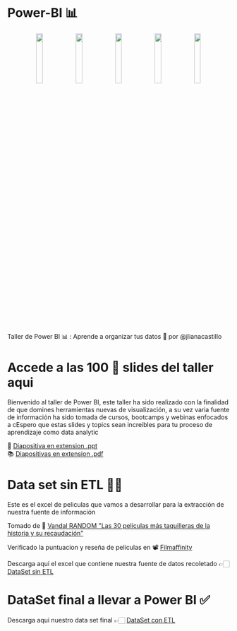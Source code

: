 # Power-BI 📊
<div align="center">
  <img align="center" width="17%" src="https://user-images.githubusercontent.com/96964513/276088382-2ac869c4-7eaa-49c7-8712-10159083a8dc.png">
</a>
  <img align="center" width="17%" src="https://user-images.githubusercontent.com/96964513/276088681-ab1e79cb-c32c-4244-8407-055af724e13c.png">
</a>
  <img align="center" width="17%" src="https://user-images.githubusercontent.com/96964513/276088853-8556794c-8694-4201-b86c-abcab100e189.png">
</a>
  <img align="center" width="17%" src="https://user-images.githubusercontent.com/96964513/276088984-b174cf9e-470b-41e8-b559-75fc2ee07273.png">
</a>
</a>
  <img align="center" width="17%" src="https://user-images.githubusercontent.com/96964513/276089142-84aff5af-a871-4480-bf82-c1d05ecf7fc0.png">
</a>
  
</div>

Taller de Power BI 📊 : Aprende a organizar tus datos 🎯 por @jlianacastillo

# Accede a las  100 🚀 slides del taller aqui 

Bienvenido al taller de Power BI, este taller ha sido realizado con la finalidad de que domines herramientas nuevas de visualización, a su vez varia fuente de información ha sido tomada de cursos, bootcamps y webinas enfocados a cEspero que estas slides y topics sean increibles para tu proceso de aprendizaje como data analytic 

🎯 [Diapositiva en extension .ppt](https://docs.google.com/presentation/d/1Y19hx53EgShNnkW4w3RmeOviKngL3G68/edit?usp=sharing&ouid=116709244817325455320&rtpof=true&sd=true) <br>
📚 [Diapositivas en extension .pdf](https://drive.google.com/file/d/1th0xDyFrdl3ILDZGrIXuKq4lAO6fUlLv/view?usp=sharing)

# Data set sin ETL 👩‍💻

Este es el excel de peliculas que vamos a desarrollar para la extracción de nuestra fuente de información

Tomado de 🍿 [Vandal RANDOM "Las 30 películas más taquilleras de la historia y su recaudación"](https://vandal.elespanol.com/reportaje/random-las-30-peliculas-mas-taquilleras-de-la-historia-y-su-recaudacion)

Verificado la puntuacion y reseña de peliculas en 📽 [Filmaffinity](https://www.filmaffinity.com/co/advsearch.php)

Descarga aquí el excel que contiene nuestra fuente de datos recoletado 👉🏻 [DataSet sin ETL](https://docs.google.com/spreadsheets/d/1tWqJIxTjCZSckilN5QD3mzxgUof_P1W_/edit?usp=sharing&ouid=116709244817325455320&rtpof=true&sd=true)

# DataSet final a llevar a Power BI ✅

Descarga aquí nuestro data set final 👉🏻 [DataSet con ETL](https://docs.google.com/spreadsheets/d/1a5zVQBSc3EpUH_nVHt2j3Ndqv6Ba_x58/edit?usp=sharing&ouid=116709244817325455320&rtpof=true&sd=true)
